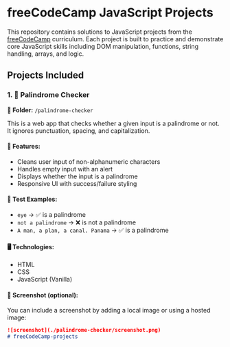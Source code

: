 # freeCodeCamp JavaScript Projects

This repository contains solutions to JavaScript projects from the [freeCodeCamp](https://www.freecodecamp.org) curriculum. Each project is built to practice and demonstrate core JavaScript skills including DOM manipulation, functions, string handling, arrays, and logic.

## Projects Included

### 1. 🧠 Palindrome Checker

**📁 Folder:** `/palindrome-checker`

This is a web app that checks whether a given input is a palindrome or not. It ignores punctuation, spacing, and capitalization.

#### 🔧 Features:
- Cleans user input of non-alphanumeric characters
- Handles empty input with an alert
- Displays whether the input is a palindrome
- Responsive UI with success/failure styling

#### 🧪 Test Examples:
- `eye` → ✅ is a palindrome
- `not a palindrome` → ❌ is not a palindrome
- `A man, a plan, a canal. Panama` → ✅ is a palindrome

#### 🖥️ Technologies:
- HTML
- CSS
- JavaScript (Vanilla)

#### 📸 Screenshot (optional):
You can include a screenshot by adding a local image or using a hosted image:

```md
![screenshot](./palindrome-checker/screenshot.png)
# freeCodeCamp-projects
